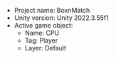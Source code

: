<!-- UNITY CODE ASSIST INSTRUCTIONS START -->
- Project name: BoxnMatch
- Unity version: Unity 2022.3.55f1
- Active game object:
  - Name: CPU
  - Tag: Player
  - Layer: Default
<!-- UNITY CODE ASSIST INSTRUCTIONS END -->